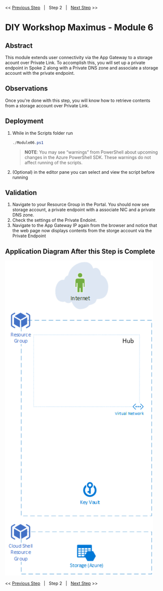 << [Previous Step][Prev]&nbsp;&nbsp;&nbsp;|&nbsp;&nbsp;&nbsp;Step 2&nbsp;&nbsp;&nbsp;|&nbsp;&nbsp;&nbsp;[Next Step][Next] >> 

# DIY Workshop Maximus - Module 6

## Abstract
This module extends user connectivity via the App Gateway to a storage acount over Private Link. To accomplish this, you will set up a private endpoint in Spoke 2 along with a Private DNS zone and associate a storage account with the private endpoint.

## Observations
Once you're done with this step, you will know how to retrieve contents from a storage account over Private Link.

## Deployment
1. While in the Scripts folder run
   ```powershell
   ./Module06.ps1
   ```
   > **NOTE**: You may see “warnings” from PowerShell about upcoming changes in the Azure PowerShell SDK. These warnings do not affect running of the scripts.

2. (Optional) in the editor pane you can select and view the script before running

## Validation
1. Navigate to your Resource Group in the Portal. You should now see storage account, a private endpoint with a associate NIC and a private DNS zone. 
2. Check the settings of the Private Endoint.
6. Navigate to the App Gateway IP again from the browser and notice that the web page now displays contents from the storge account via the Private Endpoint



## Application Diagram After this Step is Complete
[![1]][1]

<< [Previous Step][Prev]&nbsp;&nbsp;&nbsp;|&nbsp;&nbsp;&nbsp;Step 2&nbsp;&nbsp;&nbsp;|&nbsp;&nbsp;&nbsp;[Next Step][Next] >> 

<!--Link References-->
[Prev]: ./Module05.md
[Next]: ./Module07.md

<!--Image References-->
[1]: ./Media/Step2.svg "As built diagram for step 2" 